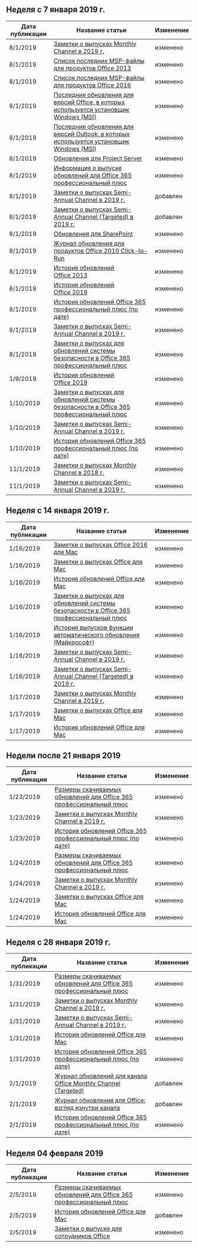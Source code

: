 <!-- This file is generated automatically each week. Changes made to this file will be overwritten.-->




## <a name="week-of-january-07-2019"></a>Неделя с 7 января 2019 г.


| Дата публикации |Название статьи | Изменение |
|------|------------|--------|
| 8/1/2019 | [Заметки о выпусках Monthly Channel в 2019 г.](/OfficeUpdates/monthly-channel-2019) | изменено |
| 8/1/2019 | [Список последних MSP-файлы для продуктов Office 2013](/OfficeUpdates/msp-files-office-2013) | изменено |
| 8/1/2019 | [Список последних MSP-файлы для продуктов Office 2016](/OfficeUpdates/msp-files-office-2016) | изменено |
| 8/1/2019 | [Последние обновления для версий Office, в которых используется установщик Windows (MSI)](/OfficeUpdates/office-updates-msi) | изменено |
| 8/1/2019 | [Последние обновления для версий Outlook, в которых используется установщик Windows (MSI)](/OfficeUpdates/outlook-updates-msi) | изменено |
| 8/1/2019 | [Обновления для Project Server](/OfficeUpdates/project-server-updates) | изменено |
| 8/1/2019 | [Информация о выпуске обновлений для Office 365 профессиональный плюс](/OfficeUpdates/release-notes-office365-proplus) | изменено |
| 8/1/2019 | [Заметки о выпусках Semi-Annual Channel в 2019 г.](/OfficeUpdates/semi-annual-channel-2019) | добавлен |
| 8/1/2019 | [Заметки о выпусках Semi-Annual Channel (Targeted) в 2019 г.](/OfficeUpdates/semi-annual-channel-targeted-2019) | добавлен |
| 8/1/2019 | [Обновления для SharePoint](/OfficeUpdates/sharepoint-updates) | изменено |
| 8/1/2019 | [Журнал обновления для продуктов Office 2010 Click-to-Run](/OfficeUpdates/update-history-office-2010-click-to-run) | изменено |
| 8/1/2019 | [История обновлений Office 2013](/OfficeUpdates/update-history-office-2013) | изменено |
| 8/1/2019 | [История обновлений Office 2019](/OfficeUpdates/update-history-office-2019) | изменено |
| 8/1/2019 | [История обновлений Office 365 профессиональный плюс (по дате)](/OfficeUpdates/update-history-office365-proplus-by-date) | изменено |
| 8/1/2019 | [Заметки о выпусках Semi-Annual Channel в 2019 г.](/OfficeUpdates/semi-annual-channel-2019) | изменено |
| 8/1/2019 | [Заметки о выпусках для обновлений системы безопасности в Office 365 профессиональный плюс](/OfficeUpdates/office365-proplus-security-updates) | изменено |
| 1/9/2019 | [История обновлений Office 2019](/OfficeUpdates/update-history-office-2019) | изменено |
| 1/10/2019 | [Заметки о выпусках для обновлений системы безопасности в Office 365 профессиональный плюс](/OfficeUpdates/office365-proplus-security-updates) | изменено |
| 1/10/2019 | [Заметки о выпусках Semi-Annual Channel в 2019 г.](/OfficeUpdates/semi-annual-channel-2019) | изменено |
| 1/10/2019 | [История обновлений Office 365 профессиональный плюс (по дате)](/OfficeUpdates/update-history-office365-proplus-by-date) | изменено |
| 11/1/2019 | [Заметки о выпусках Monthly Channel в 2018 г.](/OfficeUpdates/monthly-channel-2018) | изменено |
| 11/1/2019 | [Заметки о выпусках Semi-Annual Channel в 2019 г.](/OfficeUpdates/semi-annual-channel-2019) | изменено |


## <a name="week-of-january-14-2019"></a>Неделя с 14 января 2019 г.


| Дата публикации |Название статьи | Изменение |
|------|------------|--------|
| 1/16/2019 | [Заметки о выпусках Office 2016 для Mac](/OfficeUpdates/release-notes-office-2016-mac) | изменено |
| 1/16/2019 | [Заметки о выпусках Office для Mac](/OfficeUpdates/release-notes-office-for-mac) | изменено |
| 1/16/2019 | [История обновлений Office для Mac](/OfficeUpdates/update-history-office-for-mac) | изменено |
| 1/16/2019 | [Заметки о выпусках для обновлений системы безопасности в Office 365 профессиональный плюс](/OfficeUpdates/office365-proplus-security-updates) | изменено |
| 1/16/2019 | [История выпусков функции автоматического обновления (Майкрософт)](/OfficeUpdates/release-history-microsoft-autoupdate) | изменено |
| 1/16/2019 | [Заметки о выпусках Semi-Annual Channel в 2019 г.](/OfficeUpdates/semi-annual-channel-2019) | изменено |
| 1/16/2019 | [Заметки о выпусках Semi-Annual Channel (Targeted) в 2019 г.](/OfficeUpdates/semi-annual-channel-targeted-2019) | изменено |
| 1/17/2019 | [Заметки о выпусках Monthly Channel в 2019 г.](/OfficeUpdates/monthly-channel-2019) | изменено |
| 1/17/2019 | [Заметки о выпусках Office для Mac](/OfficeUpdates/release-notes-office-for-mac) | изменено |
| 1/17/2019 | [История обновлений Office для Mac](/OfficeUpdates/update-history-office-for-mac) | изменено |


## <a name="week-of-january-21-2019"></a>Недели после 21 января 2019


| Дата публикации |Название статьи | Изменение |
|------|------------|--------|
| 1/23/2019 | [Размеры скачиваемых обновлений для Office 365 профессиональный плюс](/OfficeUpdates/download-sizes-office365-proplus-updates) | изменено |
| 1/23/2019 | [Заметки о выпусках Monthly Channel в 2019 г.](/OfficeUpdates/monthly-channel-2019) | изменено |
| 1/23/2019 | [История обновлений Office 365 профессиональный плюс (по дате)](/OfficeUpdates/update-history-office365-proplus-by-date) | изменено |
| 1/24/2019 | [Размеры скачиваемых обновлений для Office 365 профессиональный плюс](/OfficeUpdates/download-sizes-office365-proplus-updates) | изменено |
| 1/24/2019 | [Заметки о выпусках Monthly Channel в 2019 г.](/OfficeUpdates/monthly-channel-2019) | изменено |
| 1/24/2019 | [Заметки о выпусках Office для Mac](/OfficeUpdates/release-notes-office-for-mac) | изменено |
| 1/24/2019 | [История обновлений Office для Mac](/OfficeUpdates/update-history-office-for-mac) | изменено |


## <a name="week-of-january-28-2019"></a>Неделя с 28 января 2019 г.


| Дата публикации |Название статьи | Изменение |
|------|------------|--------|
| 1/31/2019 | [Размеры скачиваемых обновлений для Office 365 профессиональный плюс](/OfficeUpdates/download-sizes-office365-proplus-updates) | изменено |
| 1/31/2019 | [Заметки о выпусках Monthly Channel в 2019 г.](/OfficeUpdates/monthly-channel-2019) | изменено |
| 1/31/2019 | [Заметки о выпусках Semi-Annual Channel в 2019 г.](/OfficeUpdates/semi-annual-channel-2019) | изменено |
| 1/31/2019 | [История обновлений Office для Mac](/OfficeUpdates/update-history-office-for-mac) | изменено |
| 1/31/2019 | [История обновлений Office 365 профессиональный плюс (по дате)](/OfficeUpdates/update-history-office365-proplus-by-date) | изменено |
| 2/1/2019 | [Журнал обновлений для канала Office Monthly Channel (Targeted)](/OfficeUpdates/update-history-monthly-channel-targeted) | добавлен |
| 2/1/2019 | [Журнал обновления для Office: взгляд изнутри канала](/OfficeUpdates/update-history-office-insider) | добавлен |
| 2/1/2019 | [История обновлений Office 365 профессиональный плюс (по дате)](/OfficeUpdates/update-history-office365-proplus-by-date) | изменено |


## <a name="week-of-february-04-2019"></a>Неделя 04 февраля 2019


| Дата публикации |Название статьи | Изменение |
|------|------------|--------|
| 2/5/2019 | [Размеры скачиваемых обновлений для Office 365 профессиональный плюс](/OfficeUpdates/download-sizes-office365-proplus-updates) | изменено |
| 2/5/2019 | [История обновлений Office для Mac](/OfficeUpdates/release-notes-office-insider) | добавлен |
| 2/5/2019 | [Заметки о выпуске для сотрудников Office](/OfficeUpdates/release-notes-office-insider) | изменено |

